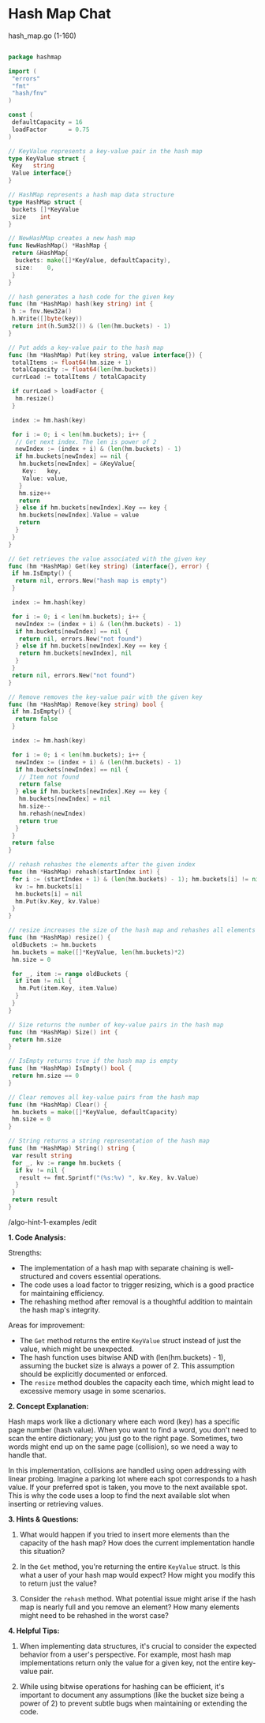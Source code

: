 # Hash Map Chat

hash_map.go (1-160)

```go

package hashmap

import (
 "errors"
 "fmt"
 "hash/fnv"
)

const (
 defaultCapacity = 16
 loadFactor      = 0.75
)

// KeyValue represents a key-value pair in the hash map
type KeyValue struct {
 Key   string
 Value interface{}
}

// HashMap represents a hash map data structure
type HashMap struct {
 buckets []*KeyValue
 size    int
}

// NewHashMap creates a new hash map
func NewHashMap() *HashMap {
 return &HashMap{
  buckets: make([]*KeyValue, defaultCapacity),
  size:    0,
 }
}

// hash generates a hash code for the given key
func (hm *HashMap) hash(key string) int {
 h := fnv.New32a()
 h.Write([]byte(key))
 return int(h.Sum32()) & (len(hm.buckets) - 1)
}

// Put adds a key-value pair to the hash map
func (hm *HashMap) Put(key string, value interface{}) {
 totalItems := float64(hm.size + 1)
 totalCapacity := float64(len(hm.buckets))
 currLoad := totalItems / totalCapacity

 if currLoad > loadFactor {
  hm.resize()
 }

 index := hm.hash(key)

 for i := 0; i < len(hm.buckets); i++ {
  // Get next index. The len is power of 2
  newIndex := (index + i) & (len(hm.buckets) - 1)
  if hm.buckets[newIndex] == nil {
   hm.buckets[newIndex] = &KeyValue{
    Key:   key,
    Value: value,
   }
   hm.size++
   return
  } else if hm.buckets[newIndex].Key == key {
   hm.buckets[newIndex].Value = value
   return
  }
 }
}

// Get retrieves the value associated with the given key
func (hm *HashMap) Get(key string) (interface{}, error) {
 if hm.IsEmpty() {
  return nil, errors.New("hash map is empty")
 }

 index := hm.hash(key)

 for i := 0; i < len(hm.buckets); i++ {
  newIndex := (index + i) & (len(hm.buckets) - 1)
  if hm.buckets[newIndex] == nil {
   return nil, errors.New("not found")
  } else if hm.buckets[newIndex].Key == key {
   return hm.buckets[newIndex], nil
  }
 }
 return nil, errors.New("not found")
}

// Remove removes the key-value pair with the given key
func (hm *HashMap) Remove(key string) bool {
 if hm.IsEmpty() {
  return false
 }

 index := hm.hash(key)

 for i := 0; i < len(hm.buckets); i++ {
  newIndex := (index + i) & (len(hm.buckets) - 1)
  if hm.buckets[newIndex] == nil {
   // Item not found
   return false
  } else if hm.buckets[newIndex].Key == key {
   hm.buckets[newIndex] = nil
   hm.size--
   hm.rehash(newIndex)
   return true
  }
 }
 return false
}

// rehash rehashes the elements after the given index
func (hm *HashMap) rehash(startIndex int) {
 for i := (startIndex + 1) & (len(hm.buckets) - 1); hm.buckets[i] != nil; i = (i + 1) & (len(hm.buckets) - 1) {
  kv := hm.buckets[i]
  hm.buckets[i] = nil
  hm.Put(kv.Key, kv.Value)
 }
}

// resize increases the size of the hash map and rehashes all elements
func (hm *HashMap) resize() {
 oldBuckets := hm.buckets
 hm.buckets = make([]*KeyValue, len(hm.buckets)*2)
 hm.size = 0

 for _, item := range oldBuckets {
  if item != nil {
   hm.Put(item.Key, item.Value)
  }
 }
}

// Size returns the number of key-value pairs in the hash map
func (hm *HashMap) Size() int {
 return hm.size
}

// IsEmpty returns true if the hash map is empty
func (hm *HashMap) IsEmpty() bool {
 return hm.size == 0
}

// Clear removes all key-value pairs from the hash map
func (hm *HashMap) Clear() {
 hm.buckets = make([]*KeyValue, defaultCapacity)
 hm.size = 0
}

// String returns a string representation of the hash map
func (hm *HashMap) String() string {
 var result string
 for _, kv := range hm.buckets {
  if kv != nil {
   result += fmt.Sprintf("(%s:%v) ", kv.Key, kv.Value)
  }
 }
 return result
}
```

/algo-hint-1-examples /edit

**1. Code Analysis:**

Strengths:

- The implementation of a hash map with separate chaining is well-structured and covers essential operations.
- The code uses a load factor to trigger resizing, which is a good practice for maintaining efficiency.
- The rehashing method after removal is a thoughtful addition to maintain the hash map's integrity.

Areas for improvement:

- The `Get` method returns the entire `KeyValue` struct instead of just the value, which might be unexpected.
- The hash function uses bitwise AND with (len(hm.buckets) - 1), assuming the bucket size is always a power of 2. This assumption should be explicitly documented or enforced.
- The `resize` method doubles the capacity each time, which might lead to excessive memory usage in some scenarios.

**2. Concept Explanation:**

Hash maps work like a dictionary where each word (key) has a specific page number (hash value). When you want to find a word, you don't need to scan the entire dictionary; you just go to the right page. Sometimes, two words might end up on the same page (collision), so we need a way to handle that.

In this implementation, collisions are handled using open addressing with linear probing. Imagine a parking lot where each spot corresponds to a hash value. If your preferred spot is taken, you move to the next available spot. This is why the code uses a loop to find the next available slot when inserting or retrieving values.

**3. Hints & Questions:**

1. What would happen if you tried to insert more elements than the capacity of the hash map? How does the current implementation handle this situation?

2. In the `Get` method, you're returning the entire `KeyValue` struct. Is this what a user of your hash map would expect? How might you modify this to return just the value?

3. Consider the `rehash` method. What potential issue might arise if the hash map is nearly full and you remove an element? How many elements might need to be rehashed in the worst case?

**4. Helpful Tips:**

1. When implementing data structures, it's crucial to consider the expected behavior from a user's perspective. For example, most hash map implementations return only the value for a given key, not the entire key-value pair.

2. While using bitwise operations for hashing can be efficient, it's important to document any assumptions (like the bucket size being a power of 2) to prevent subtle bugs when maintaining or extending the code.
